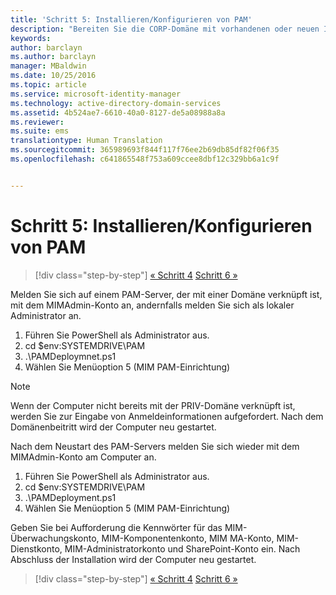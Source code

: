 ```yaml
---
title: 'Schritt 5: Installieren/Konfigurieren von PAM'
description: "Bereiten Sie die CORP-Domäne mit vorhandenen oder neuen Identitäten vor, die vom Privileged Identity Manager mithilfe von Skripts verwaltet werden sollen."
keywords: 
author: barclayn
ms.author: barclayn
manager: MBaldwin
ms.date: 10/25/2016
ms.topic: article
ms.service: microsoft-identity-manager
ms.technology: active-directory-domain-services
ms.assetid: 4b524ae7-6610-40a0-8127-de5a08988a8a
ms.reviewer: 
ms.suite: ems
translationtype: Human Translation
ms.sourcegitcommit: 365989693f844f117f76ee2b69db85df82f06f35
ms.openlocfilehash: c641865548f753a609ccee8dbf12c329bb6a1c9f


---
```

# <a name="step-5-installingconfiguring-pam"></a>Schritt 5: Installieren/Konfigurieren von PAM

>[!div class="step-by-step"]
[« Schritt 4](sp1-step4-configuring-sharepoint.md)
[Schritt 6 »](sp1-step6-setup-pam-trust.md)

Melden Sie sich auf einem PAM-Server, der mit einer Domäne verknüpft ist, mit dem MIMAdmin-Konto an, andernfalls melden Sie sich als lokaler Administrator an.
1. Führen Sie PowerShell als Administrator aus.
2. cd $env:SYSTEMDRIVE\PAM
3. .\PAMDeploymnet.ps1
4. Wählen Sie Menüoption 5 (MIM PAM-Einrichtung)

>[!NOTE]
>Wenn der Computer nicht bereits mit der PRIV-Domäne verknüpft ist, werden Sie zur Eingabe von Anmeldeinformationen aufgefordert. Nach dem Domänenbeitritt wird der Computer neu gestartet.

Nach dem Neustart des PAM-Servers melden Sie sich wieder mit dem MIMAdmin-Konto am Computer an.

1. Führen Sie PowerShell als Administrator aus.
2. cd $env:SYSTEMDRIVE\PAM
3. .\PAMDeployment.ps1
4. Wählen Sie Menüoption 5 (MIM PAM-Einrichtung)

  Geben Sie bei Aufforderung die Kennwörter für das MIM-Überwachungskonto, MIM-Komponentenkonto, MIM MA-Konto, MIM-Dienstkonto, MIM-Administratorkonto und SharePoint-Konto ein.
  Nach Abschluss der Installation wird der Computer neu gestartet.

>[!div class="step-by-step"]
[« Schritt 4](sp1-step4-configuring-sharepoint.md)
[Schritt 6 »](sp1-step6-setup-pam-trust.md)



<!--HONumber=Nov16_HO2-->


